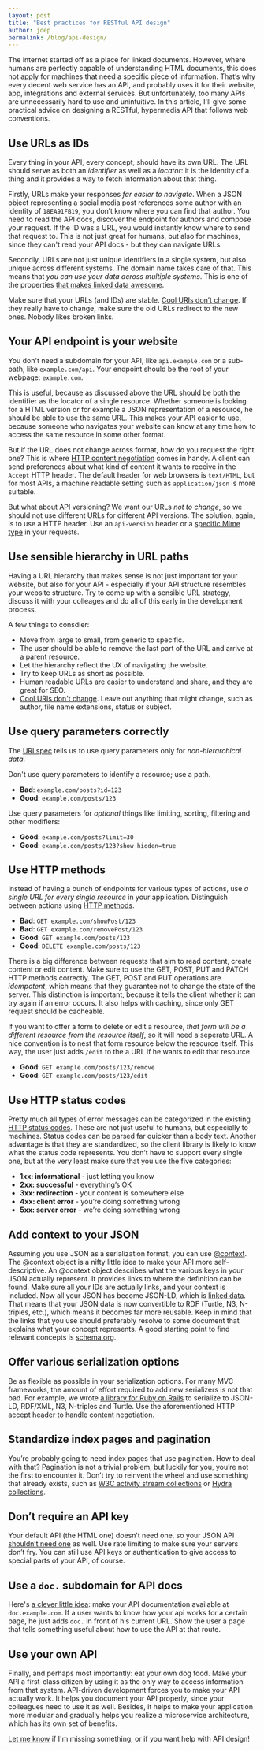 ```yaml
---
layout: post
title: "Best practices for RESTful API design"
author: joep
permalink: /blog/api-design/
---
```


The internet started off as a place for linked documents.
However, where humans are perfectly capable of understanding HTML documents, this does not apply for machines that need a specific piece of information.
That’s why every decent web service has an API, and probably uses it for their website, app, integrations and external services.
But unfortunately, too many APIs are unnecessarily hard to use and unintuitive.
In this article, I'll give some practical advice on designing a RESTful, hypermedia API that follows web conventions.

## Use URLs as IDs
Every thing in your API, every concept, should have its own URL. The URL should serve as both an _identifier_ as well as a _locator_: it is the identity of a thing and it provides a way to fetch information about that thing.

Firstly, URLs make your responses _far easier to navigate_. When a JSON object representing a social media post references some author with an identity of `18EA91FB19`, you don’t know where you can find that author. You need to read the API docs, discover the endpoint for authors and compose your request. If the ID was a URL, you would instantly know where to send that request to. This is not just great for humans, but also for machines, since they can't read your API docs - but they can navigate URLs.

Secondly, URLs are not just unique identifiers in a single system, but also unique across different systems. The domain name takes care of that. This means that _you can use your data across multiple systems_. This is one of the properties [that makes linked data awesome](https://ontola.io/what-is-linked-data).

Make sure that your URLs (and IDs) are stable. [Cool URIs don’t change](https://www.w3.org/Provider/Style/URI). If they really have to change, make sure the old URLs redirect to the new ones. Nobody likes broken links.

## Your API endpoint is your website
You don't need a subdomain for your API, like `api.example.com` or a sub-path, like `example.com/api`. Your endpoint should be the root of your webpage: `example.com`.

This is useful, because as discussed above the URL should be both the identifier as the locator of a single resource. Whether someone is looking for a HTML version or for example a JSON representation of a resource, he should be able to use the same URL. This makes your API easier to use, because someone who navigates your website can know at any time how to access the same resource in some other format.

But if the URL does not change across format, how do you request the right one? This is where [HTTP content negotiation](https://developer.mozilla.org/en-US/docs/Web/HTTP/Headers/Accept) comes in handy. A client can send preferences about what kind of content it wants to receive in the `Accept` HTTP header. The default header for web browsers is `text/HTML`, but for most APIs, a machine readable setting such as `application/json` is more suitable.

But what about API versioning? We want our URLs _not to change_, so we should not use different URLs for different API versions. The solution, again, is to use a HTTP header. Use an `api-version` header or a [specific Mime type](https://developer.github.com/v3/media/) in your requests.

## Use sensible hierarchy in URL paths
Having a URL hierarchy that makes sense is not just important for your website, but also for your API - especially if your API structure resembles your website structure. Try to come up with a sensible URL strategy, discuss it with your colleages and do all of this early in the development process.

A few things to consdier:
* Move from large to small, from generic to specific.
* The user should be able to remove the last part of the URL and arrive at a parent resource.
* Let the hierarchy reflect the UX of navigating the website.
* Try to keep URLs as short as possible.
* Human readable URLs are easier to understand and share, and they are great for SEO.
* [Cool URIs don't change](https://www.w3.org/Provider/Style/URI). Leave out anything that might change, such as author, file name extensions, status or subject.

## Use query parameters correctly
The [URI spec](https://tools.ietf.org/html/rfc3986#section-3.4) tells us to use query parameters only for _non-hierarchical data_.

Don't use query parameters to identify a resource; use a path.

* **Bad**: `example.com/posts?id=123`
* **Good**: `example.com/posts/123`

Use query parameters for _optional_ things like limiting, sorting, filtering and other modifiers:

* **Good**: `example.com/posts?limit=30`
* **Good**: `example.com/posts/123?show_hidden=true`

## Use HTTP methods
Instead of having a bunch of endpoints for various types of actions, use _a single URL for every single resource_ in your application. Distinguish between actions using [HTTP methods](https://developer.mozilla.org/en-US/docs/Web/HTTP/Methods).

* **Bad**: `GET example.com/showPost/123`
* **Bad**: `GET example.com/removePost/123`
* **Good**: `GET example.com/posts/123`
* **Good**: `DELETE example.com/posts/123`

There is a big difference between requests that aim to read content, create content or edit content. Make sure to use the GET, POST, PUT and PATCH HTTP methods correctly. The GET, POST and PUT operations are _idempotent_, which means that they guarantee not to change the state of the server. This distinction is important, because it tells the client whether it can try again if an error occurs. It also helps with caching, since only GET request should be cacheable.

If you want to offer a form to delete or edit a resource, _that form will be a different resource from the resource itself_, so it will need a seperate URL. A nice convention is to nest that form resource below the resource itself. This way, the user just adds `/edit` to the a URL if he wants to edit that resource.

* **Good**: `GET example.com/posts/123/remove`
* **Good**: `GET example.com/posts/123/edit`

## Use HTTP status codes
Pretty much all types of error messages can be categorized in the existing [HTTP status codes](https://developer.mozilla.org/nl/docs/Web/HTTP/Status). These are not just useful to humans, but especially to machines. Status codes can be parsed far quicker than a body text. Another advantage is that they are standardized, so the client library is likely to know what the status code represents. You don’t have to support every single one, but at the very least make sure that you use the five categories:
* **1xx: informational** - just letting you know
* **2xx: successful** - everything’s OK
* **3xx: redirection** - your content is somewhere else
* **4xx: client error** - you’re doing something wrong
* **5xx: server error** - we’re doing something wrong

## Add context to your JSON
Assuming you use JSON as a serialization format, you can use [@context](https://json-ld.org/spec/FCGS/json-ld/20180607/#the-context). The @context object is a nifty little idea to make your API more self-descriptive. An @context object describes what the various keys in your JSON actually represent. It provides links to where the definition can be found.
Make sure all your IDs are actually links, and your context is included. Now all your JSON has become JSON-LD, which is [linked data](https://ontola.io/what-is-linked-data). That means that your JSON data is now convertible to RDF (Turtle, N3, N-triples, etc.), which means it becomes far more reusable.
Keep in mind that the links that you use should preferably resolve to some document that explains what your concept represents. A good starting point to find relevant concepts is [schema.org](https://schema.org).

## Offer various serialization options
Be as flexible as possible in your serialization options. For many MVC frameworks, the amount of effort required to add new serializers is not that bad. For example, we wrote [a library for Ruby on Rails](https://github.com/argu-co/rdf-serializers) to serialize to JSON-LD, RDF/XML, N3, N-triples and Turtle. Use the aforementioned HTTP accept header to handle content negotiation.

## Standardize index pages and pagination
You’re probably going to need index pages that use pagination. How to deal with that? Pagination is not a trivial problem, but luckily for you, you’re not the first to encounter it. Don’t try to reinvent the wheel and use something that already exists, such as [W3C activity stream collections](https://www.w3.org/TR/activitystreams-core/#collections) or [Hydra collections](http://www.hydra-cg.com/spec/latest/core/#collections).

## Don’t require an API key
Your default API (the HTML one) doesn’t need one, so your JSON API [shouldn’t need one](https://ruben.verborgh.org/blog/2013/11/29/the-lie-of-the-api/#api-keys-are-a-lie) as well. Use rate limiting to make sure your servers don’t fry. You can still use API keys or authentication to give access to special parts of your API, of course.

## Use a `doc.` subdomain for API docs
Here's [a clever little idea](https://medium.com/@fletcher91/semantic-documentation-1177d563783c): make your API documentation available at `doc.example.com`. If a user wants to know how your api works for a certain page, he just adds `doc.` in front of his current URL. Show the user a page that tells something useful about how to use the API at that route.

## Use your own API
Finally, and perhaps most importantly: eat your own dog food. Make your API a first-class citizen by using it as the only way to access information from that system. API-driven development forces you to make your API actually work. It helps you document your API properly, since your colleagues need to use it as well. Besides, it helps to make your application more modular and gradually helps you realize a microservice architecture, which has its own set of benefits.

[Let me know](mailto:joep@argu.co) if I'm missing something, or if you want help with API design!
